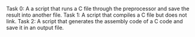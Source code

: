 Task 0: A a script that runs a C file through the preprocessor and save the result into another file.
Task 1: A script that compiles a C file but does not link.
Task 2: A script that generates the assembly code of a C code and save it in an output file.
